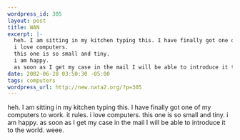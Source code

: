 ```yaml
--- 
wordpress_id: 305
layout: post
title: WAN
excerpt: |-
  heh. I am sitting in my kitchen typing this. I have finally got one of my computers to work. it rules.
  i love computers.
  this one is so small and tiny.
  i am happy. 
  as soon as I get my case in the mail I will be able to introduce it to the world. weee.
date: 2002-06-28 03:50:30 -05:00
tags: computers
wordpress_url: http://new.nata2.org/?p=305
---
```

heh. I am sitting in my kitchen typing this. I have finally got one of my computers to work. it rules.
i love computers.
this one is so small and tiny.
i am happy. 
as soon as I get my case in the mail I will be able to introduce it to the world. weee.
